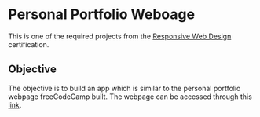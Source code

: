 # Personal Portfolio Weboage
This is one of the required projects from the [Responsive Web Design](https://www.freecodecamp.org/learn/2022/responsive-web-design/) certification.

## Objective
The objective is to build an app which is similar to the personal portfolio webpage freeCodeCamp built. The webpage can be accessed through this [link](https://personal-portfolio.freecodecamp.rocks/).
